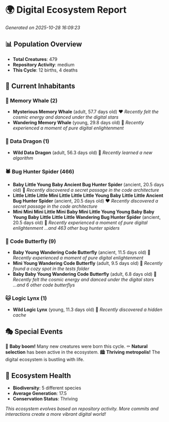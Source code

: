 # 🌍 Digital Ecosystem Report
*Generated on 2025-10-28 16:09:23*

## 📊 Population Overview
- **Total Creatures**: 479
- **Repository Activity**: medium
- **This Cycle**: 12 births, 4 deaths

## 👥 Current Inhabitants

### 🐋 Memory Whale (2)
- **Mysterious Memory Whale** (adult, 57.7 days old) ❤️
  *Recently felt the cosmic energy and danced under the digital stars*
- **Wandering Memory Whale** (young, 29.8 days old) 💛
  *Recently experienced a moment of pure digital enlightenment*

### 🐉 Data Dragon (1)
- **Wild Data Dragon** (adult, 56.3 days old) 💛
  *Recently learned a new algorithm*

### 🕷️ Bug Hunter Spider (466)
- **Baby Little Young Baby Ancient Bug Hunter Spider** (ancient, 20.5 days old) 💛
  *Recently discovered a secret passage in the code architecture*
- **Little Little Little Mini Little Little Little Young Baby Little Little Ancient Bug Hunter Spider** (ancient, 20.5 days old) ❤️
  *Recently discovered a secret passage in the code architecture*
- **Mini Mini Mini Little Mini Baby Mini Little Young Young Baby Baby Young Baby Little Little Little Wandering Bug Hunter Spider** (ancient, 20.5 days old) 💛
  *Recently experienced a moment of pure digital enlightenment*
  *...and 463 other bug hunter spiders*

### 🦋 Code Butterfly (9)
- **Baby Young Wandering Code Butterfly** (ancient, 11.5 days old) 💛
  *Recently experienced a moment of pure digital enlightenment*
- **Mini Young Wandering Code Butterfly** (adult, 9.5 days old) 💚
  *Recently found a cozy spot in the tests folder*
- **Baby Baby Young Wandering Code Butterfly** (adult, 6.8 days old) 💚
  *Recently felt the cosmic energy and danced under the digital stars*
  *...and 6 other code butterflys*

### 🐱 Logic Lynx (1)
- **Wild Logic Lynx** (young, 11.3 days old) 💚
  *Recently discovered a hidden cache*

## 🎭 Special Events

🎉 **Baby boom!** Many new creatures were born this cycle.
⚰️ **Natural selection** has been active in the ecosystem.
🏙️ **Thriving metropolis!** The digital ecosystem is bustling with life.

## 🔬 Ecosystem Health
- **Biodiversity**: 5 different species
- **Average Generation**: 17.5
- **Conservation Status**: Thriving

*This ecosystem evolves based on repository activity. More commits and interactions create a more vibrant digital world!*
